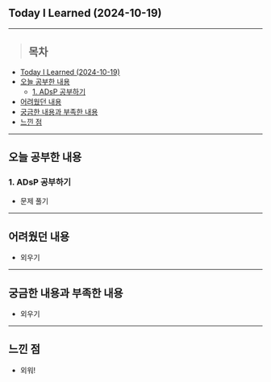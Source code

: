 ## Today I Learned (2024-10-19)
---
> ## 목차
- [Today I Learned (2024-10-19)](#today-i-learned-2024-10-19)
- [오늘 공부한 내용](#오늘-공부한-내용)
  - [1. ADsP 공부하기](#1-adsp-공부하기)
- [어려웠던 내용](#어려웠던-내용)
- [궁금한 내용과 부족한 내용](#궁금한-내용과-부족한-내용)
- [느낀 점](#느낀-점)
---

## 오늘 공부한 내용
### 1. ADsP 공부하기
- 문제 풀기
---
## 어려웠던 내용
- 외우기
---
## 궁금한 내용과 부족한 내용
- 외우기
---
## 느낀 점
- 외워!

<!-- <img src="이미지 주소" width="100%" height="100%"/> -->
